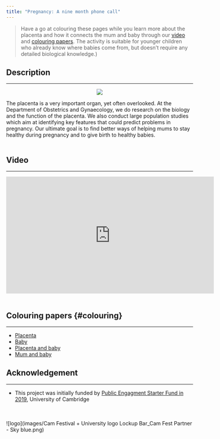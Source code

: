 ```yaml
---
title: "Pregnancy: A nine month phone call"
---
```


> Have a go at colouring these pages while you learn more about the placenta and how it connects the mum and baby through our [video](#video) and [colouring papers](#colouring). The activity is suitable for younger children who already know where babies come from, but doesn’t require any detailed biological knowledge.)

## Description
***
<p align="center">
<img src="img/9b6643e9d2bf5e8a4ea6924847ea63ab.jpg">
</p>
The placenta is a very important organ, yet often overlooked. At the Department of Obstetrics and Gynaecology, we do research on the biology and the function of the placenta. We also conduct large population studies which aim at identifying key features that could predict problems in pregnancy. Our ultimate goal is to find better ways of helping mums to stay healthy during pregnancy and to give birth to healthy babies.
<br><br>

## Video 
***
<iframe width="560" height="315" src="https://www.youtube.com/embed/mypR1xhyy6U" frameborder="0" allow="accelerometer; autoplay; clipboard-write; encrypted-media; gyroscope; picture-in-picture" allowfullscreen></iframe>
<br><br>

## Colouring papers {#colouring}
***
- [Placenta](images/placenta_colouring.pdf)
- [Baby](images/baby_colouring.pdf)
- [Placenta and baby](images/placenta_baby_colouring.jpg)
- [Mum and baby](images/mum_baby_colouring.jpg)

## Acknowledgement
***
* This project was initially funded by [Public Engagment Starter Fund in 2019](https://www.cam.ac.uk/public-engagement/information-for-staff-and-students/public-engagement-starter-fund-0), University of Cambridge
<br><br><br>

![logo](images/Cam Festival + University logo Lockup Bar_Cam Fest Partner - Sky blue.png)
<!--<img align="left" wdith="360" height="300" src="img/Yellow-03.jpg">-->
